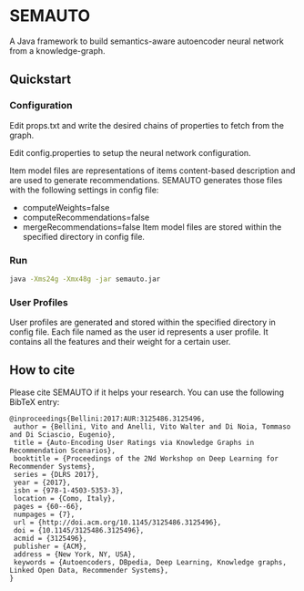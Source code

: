 # SEMAUTO
A Java framework to build semantics-aware autoencoder neural network from a knowledge-graph.

## Quickstart

### Configuration

Edit props.txt and write the desired chains of properties to fetch from the graph.

Edit config.properties to setup the neural network configuration.

Item model files are representations of items content-based description and are used to generate recommendations.
SEMAUTO generates those files with the following settings in config file:
- computeWeights=false
- computeRecommendations=false
- mergeRecommendations=false
Item model files are stored within the specified directory in config file.

### Run
```bash
java -Xms24g -Xmx48g -jar semauto.jar
```

### User Profiles

User profiles are generated and stored within the specified directory in config file. Each file named as the user id represents a user profile. It contains all the features and their weight for a certain user.

## How to cite
Please cite SEMAUTO if it helps your research. You can use the following BibTeX entry:
```
@inproceedings{Bellini:2017:AUR:3125486.3125496,
 author = {Bellini, Vito and Anelli, Vito Walter and Di Noia, Tommaso and Di Sciascio, Eugenio},
 title = {Auto-Encoding User Ratings via Knowledge Graphs in Recommendation Scenarios},
 booktitle = {Proceedings of the 2Nd Workshop on Deep Learning for Recommender Systems},
 series = {DLRS 2017},
 year = {2017},
 isbn = {978-1-4503-5353-3},
 location = {Como, Italy},
 pages = {60--66},
 numpages = {7},
 url = {http://doi.acm.org/10.1145/3125486.3125496},
 doi = {10.1145/3125486.3125496},
 acmid = {3125496},
 publisher = {ACM},
 address = {New York, NY, USA},
 keywords = {Autoencoders, DBpedia, Deep Learning, Knowledge graphs, Linked Open Data, Recommender Systems},
} 
```
